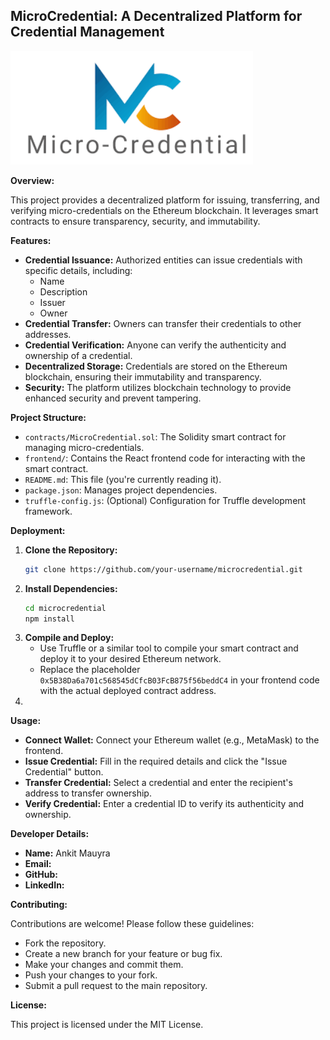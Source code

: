 ## MicroCredential: A Decentralized Platform for Credential Management

![Micro-Credential](./image.png)

**Overview:**

This project provides a decentralized platform for issuing, transferring, and verifying micro-credentials on the Ethereum blockchain. It leverages smart contracts to ensure transparency, security, and immutability.

**Features:**

- **Credential Issuance:** Authorized entities can issue credentials with specific details, including:
    - Name
    - Description
    - Issuer
    - Owner
- **Credential Transfer:** Owners can transfer their credentials to other addresses.
- **Credential Verification:** Anyone can verify the authenticity and ownership of a credential.
- **Decentralized Storage:** Credentials are stored on the Ethereum blockchain, ensuring their immutability and transparency.
- **Security:** The platform utilizes blockchain technology to provide enhanced security and prevent tampering.

**Project Structure:**

- `contracts/MicroCredential.sol`: The Solidity smart contract for managing micro-credentials.
- `frontend/`: Contains the React frontend code for interacting with the smart contract.
- `README.md`: This file (you're currently reading it).
- `package.json`: Manages project dependencies.
- `truffle-config.js`: (Optional) Configuration for Truffle development framework.

**Deployment:**

1. **Clone the Repository:**
   ```bash
   git clone https://github.com/your-username/microcredential.git
   ```
2. **Install Dependencies:**
   ```bash
   cd microcredential
   npm install
   ```
3. **Compile and Deploy:**
   - Use Truffle or a similar tool to compile your smart contract and deploy it to your desired Ethereum network.
   - Replace the placeholder `0x5B38Da6a701c568545dCfcB03FcB875f56beddC4` in your frontend code with the actual deployed contract address.
4. 


**Usage:**

- **Connect Wallet:** Connect your Ethereum wallet (e.g., MetaMask) to the frontend.
- **Issue Credential:** Fill in the required details and click the "Issue Credential" button.
- **Transfer Credential:** Select a credential and enter the recipient's address to transfer ownership.
- **Verify Credential:** Enter a credential ID to verify its authenticity and ownership.

**Developer Details:**

- **Name:** Ankit Mauyra
- **Email:** 
- **GitHub:** 
- **LinkedIn:** 

**Contributing:**

Contributions are welcome! Please follow these guidelines:

- Fork the repository.
- Create a new branch for your feature or bug fix.
- Make your changes and commit them.
- Push your changes to your fork.
- Submit a pull request to the main repository.

**License:**

This project is licensed under the MIT License.
